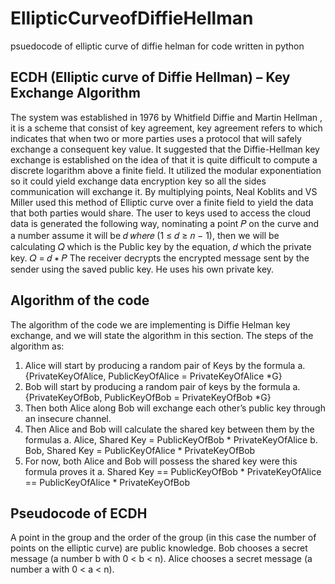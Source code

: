 # EllipticCurveofDiffieHellman
psuedocode of elliptic curve of diffie helman for code written  in python

## ECDH (Elliptic curve of Diffie Hellman) – Key Exchange Algorithm
The system was established in 1976 by Whitfield Diffie and Martin Hellman , it is a scheme that
consist of key agreement, key agreement refers to which indicates that when two or more parties uses
a protocol that will safely exchange a consequent key value. It suggested that the Diffie-Hellman
key exchange is established on the idea of that it is quite difficult to compute a discrete logarithm
above a finite field. It utilized the modular exponentiation so it could yield exchange data encryption
key so all the sides communication will exchange it. By multiplying points, Neal Koblits and VS
Miller used this method of Elliptic curve over a finite field to yield the data that both parties would
share.
The user to keys used to access the cloud data is generated the following way, nominating a point 𝑃
on the curve and a number assume it will be 𝑑 𝑤ℎ𝑒𝑟𝑒 (1 ≤ 𝑑 ≥ 𝑛 − 1), then we will be calculating
𝑄 which is the Public key by the equation, 𝑑 which the private key.
𝑄 = 𝑑 ∗ 𝑃
The receiver decrypts the encrypted message sent by the sender using the saved public key. He uses
his own private key.

## Algorithm of the code
The algorithm of the code we are implementing is Diffie Helman key exchange, and we will state the
algorithm in this section.
The steps of the algorithm as:
1. Alice will start by producing a random pair of Keys by the formula
a. {PrivateKeyOfAlice, PublicKeyOfAlice = PrivateKeyOfAlice *G}
2. Bob will start by producing a random pair of keys by the formula
a. {PrivateKeyOfBob, PublicKeyOfBob = PrivateKeyOfBob *G}
3. Then both Alice along Bob will exchange each other’s public key through an insecure channel.
4. Then Alice and Bob will calculate the shared key between them by the formulas
a. Alice, Shared Key = PublicKeyOfBob * PrivateKeyOfAlice
b. Bob, Shared Key = PublicKeyOfAlice * PrivateKeyOfBob
5. For now, both Alice and Bob will possess the shared key were this formula proves it
a. Shared Key == PublicKeyOfBob * PrivateKeyOfAlice == PublicKeyOfAlice *
PrivateKeyOfBob

## Pseudocode of ECDH 

A point in the group and the order of the group (in this case the number of points on the elliptic curve)
are public knowledge.
Bob chooses a secret message (a number b with 0 < b < n).
Alice chooses a secret message (a number a with 0 < a < n).
